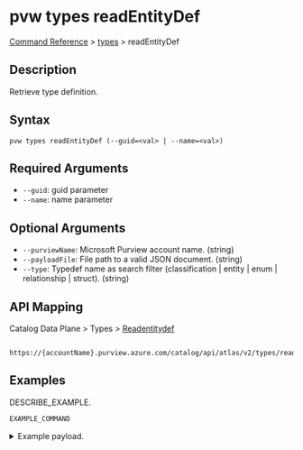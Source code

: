 # pvw types readEntityDef
[Command Reference](../../../README.md#command-reference) > [types](./main.md) > readEntityDef

## Description
Retrieve type definition.

## Syntax
```
pvw types readEntityDef (--guid=<val> | --name=<val>)
```

## Required Arguments
- `--guid`: guid parameter
- `--name`: name parameter

## Optional Arguments
- `--purviewName`: Microsoft Purview account name. (string)
- `--payloadFile`: File path to a valid JSON document. (string)
- `--type`: Typedef name as search filter (classification | entity | enum | relationship | struct). (string)

## API Mapping
Catalog Data Plane > Types > [Readentitydef]()
```
 https://{accountName}.purview.azure.com/catalog/api/atlas/v2/types/readEntityDef
```

## Examples
DESCRIBE_EXAMPLE.
```powershell
EXAMPLE_COMMAND
```
<details><summary>Example payload.</summary>
<p>

```json
PASTE_JSON_HERE
```
</p>
</details>